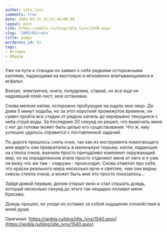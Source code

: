 ```yaml
---
author: idle_lynx
comments: true
date: 2005-03-31 21:21:45+00:00
layout: post
link: https://wobla.ru/blog/idle_lynx/1540.aspx
slug: '2005/03/rain'
title: дождь
wordpress_id: 61
tags:
- История
- Образы
---
```


Уже на пути к станции он заявил о себе редкими осторожными каплями, падающими на мостовую и мгновенно впитывающимися в асфальт.

Вокзал, электричка, книга, полудрема, старый, но все еще не надоевший плей-лист, моя остановка.

Снова мелкие капли, осторожно пробующие на ощупь мое лицо. До дома 5 минут ходьбы, но за этот короткий промежуток времени, он сумел пройти все стадии от редких капель до нерерывно тянущихся с неба струй воды. За последние 20 секунд он решил, что вымочить меня с ног до головы может быть целью его существования. Что ж, ему успешно удалось справится с поставленной задачей.

По дороге пришлось снять очки, так как из инструмента помогающего мне видеть они превратились в маленькую тюрьму: капли, падающие на стекла очков, вначале просто причудливо изменяют окружающий мир, но на определенном этапе просто отделяют меня от него и я уже не вижу что же там - снаружи - происходит. Снова отметил про себя, что краски реального мира несколько ярче и светлее, чем они видны сквозь стекла очков, а может быть мне это просто показалось...

Зайдя домой первым, делом открыл окно и стал слушать дождь, который несколько секунд до этого так нещадно поливал меня. Красиво.

Дождь прошел, но уходя он оставил за собой ощущение спокойствия в моей душе.

Оригинал: [https://wobla.ru/blog/idle_lynx/1540.aspx](https://wobla.ru/blog/idle_lynx/1540.aspx)
